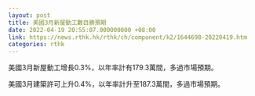 ```yaml
---
layout: post
title: 美國3月新屋動工數目勝預期
date: 2022-04-19 20:55:07.000000000 +08:00
link: https://news.rthk.hk/rthk/ch/component/k2/1644698-20220419.htm
categories: rthk
---
```


美國3月新屋動工增長0.3%，以年率計有179.3萬間，多過市場預期。

美國3月建築許可上升0.4%，以年率計升至187.3萬間，多過市場預期。
